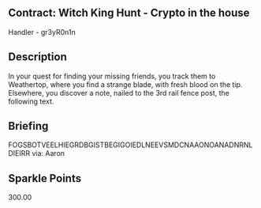 ## Contract: Witch King Hunt - Crypto in the house
Handler - gr3yR0n1n

## Description
In your quest for finding your missing friends, you track them to Weathertop, where you find a strange blade, with fresh blood on the tip. Elsewhere, you discover a note, nailed to the 3rd rail fence post, the following text.

## Briefing
FOGSBOTVEELHIEGRDBGISTBEGIGOIEDLNEEVSMDCNAAONOANADNRNLDIEIRR via: Aaron

## Sparkle Points
300.00 
